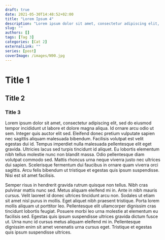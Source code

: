 ```yaml
---
draft: true
date: 2021-05-30T14:48:52+02:00
title: "Lorem Ipsum 4"
description: "Lorem ipsum dolor sit amet, consectetur adipiscing elit, sed do eiusmod tempor incididunt ut labore et dolore magna aliqua."
slug: ""
authors: []
tags: [Tag 3]
categories: [Cat 2]
externalLink: ""
series: [post]
coverImage: /images/N90.jpg
---
```


# Title 1
## Title 2
### Title 3

Lorem ipsum dolor sit amet, consectetur adipiscing elit, sed do eiusmod tempor incididunt ut labore et dolore magna aliqua. Id ornare arcu odio ut sem. Integer quis auctor elit sed. Eleifend donec pretium vulputate sapien nec sagittis aliquam malesuada bibendum. Facilisis volutpat est velit egestas dui id. Tempus imperdiet nulla malesuada pellentesque elit eget gravida. Ultricies lacus sed turpis tincidunt id aliquet. Eu lobortis elementum nibh tellus molestie nunc non blandit massa. Odio pellentesque diam volutpat commodo sed. Mattis rhoncus urna neque viverra justo nec ultrices dui sapien. Scelerisque fermentum dui faucibus in ornare quam viverra orci sagittis. Arcu felis bibendum ut tristique et egestas quis ipsum suspendisse. Nisi est sit amet facilisis.

Semper risus in hendrerit gravida rutrum quisque non tellus. Nibh cras pulvinar mattis nunc sed. Metus aliquam eleifend mi in. Ante in nibh mauris cursus. Velit laoreet id donec ultrices tincidunt arcu non. Sodales ut etiam sit amet nisl purus in mollis. Eget aliquet nibh praesent tristique. Porta lorem mollis aliquam ut porttitor leo. Pellentesque elit ullamcorper dignissim cras tincidunt lobortis feugiat. Posuere morbi leo urna molestie at elementum eu facilisis sed. Egestas quis ipsum suspendisse ultrices gravida dictum fusce ut. Urna nunc id cursus metus aliquam eleifend mi in. Pellentesque dignissim enim sit amet venenatis urna cursus eget. Tristique et egestas quis ipsum suspendisse ultrices.

